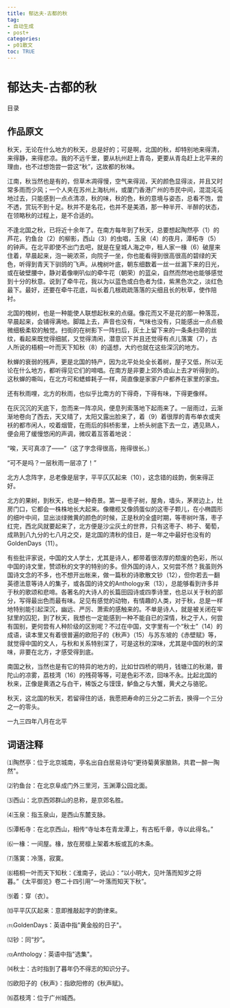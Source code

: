 ```yaml
---
title: 郁达夫-古都的秋
tag: 
- 自动生成
- post+
categories:
- p01散文
toc: TRUE
---
```

<h1 id="郁达夫-古都的秋">郁达夫-古都的秋</h1>
<div class="contents">
<p>目录</p>
</div>
<div class="section-numbering">

</div>
<h2 id="作品原文">作品原文</h2>
<p>秋天，无论在什么地方的秋天，总是好的；可是啊，北国的秋，却特别地来得清，来得静，来得悲凉。我的不远千里，要从杭州赶上青岛，更要从青岛赶上北平来的理由，也不过想饱尝一尝这“秋”，这故都的秋味。</p>
<p>江南，秋当然也是有的，但草木凋得慢，空气来得润，天的颜色显得淡，并且又时常多雨而少风；一个人夹在苏州上海杭州，或厦门香港广州的市民中间，混混沌沌地过去，只能感到一点点清凉，秋的味，秋的色，秋的意境与姿态，总看不饱，尝不透，赏玩不到十足。秋并不是名花，也并不是美酒，那一种半开、半醉的状态，在领略秋的过程上，是不合适的。</p>
<p>不逢北国之秋，已将近十余年了。在南方每年到了秋天，总要想起陶然亭（1）的芦花，钓鱼台（2）的柳影，西山（3）的虫唱，玉泉（4）的夜月，潭柘寺（5）的钟声。在北平即使不出门去吧，就是在皇城人海之中，租人家一椽（6）破屋来住着，早晨起来，泡一碗浓茶，向院子一坐，你也能看得到很高很高的碧绿的天色，听得到青天下驯鸽的飞声。从槐树叶底，朝东细数着一丝一丝漏下来的日光，或在破壁腰中，静对着像喇叭似的牵牛花（朝荣）的蓝朵，自然而然地也能够感觉到十分的秋意。说到了牵牛花，我以为以蓝色或白色者为佳，紫黑色次之，淡红色最下。最好，还要在牵牛花底，叫长着几根疏疏落落的尖细且长的秋草，使作陪衬。</p>
<p>北国的槐树，也是一种能使人联想起秋来的点缀。像花而又不是花的那一种落蕊，早晨起来，会铺得满地。脚踏上去，声音也没有，气味也没有，只能感出一点点极微细极柔软的触觉。扫街的在树影下一阵扫后，灰土上留下来的一条条扫帚的丝纹，看起来既觉得细腻，又觉得清闲，潜意识下并且还觉得有点儿落寞（7），古人所说的梧桐一叶而天下知秋（8）的遥想，大约也就在这些深沉的地方。</p>
<p>秋蝉的衰弱的残声，更是北国的特产，因为北平处处全长着树，屋子又低，所以无论在什么地方，都听得见它们的啼唱。在南方是非要上郊外或山上去才听得到的。这秋蝉的嘶叫，在北方可和蟋蟀耗子一样，简直像是家家户户都养在家里的家虫。</p>
<p>还有秋雨哩，北方的秋雨，也似乎比南方的下得奇，下得有味，下得更像样。</p>
<p>在灰沉沉的天底下，忽而来一阵凉风，便息列索落地下起雨来了。一层雨过，云渐渐地卷向了西去，天又晴了，太阳又露出脸来了，着（9）着很厚的青布单衣或夹袄的都市闲人，咬着烟管，在雨后的斜桥影里，上桥头树底下去一立，遇见熟人，便会用了缓慢悠闲的声调，微叹着互答着地说：</p>
<p>“唉，天可真凉了——”（这了字念得很高，拖得很长。）</p>
<p>“可不是吗？一层秋雨一层凉了！”</p>
<p>北方人念阵字，总老像是层字，平平仄仄起来（10），这念错的歧韵，倒来得正好。</p>
<p>北方的果树，到秋天，也是一种奇景。第一是枣子树，屋角，墙头，茅房边上，灶房门口，它都会一株株地长大起来。像橄榄又像鸽蛋似的这枣子颗儿，在小椭圆形的细叶中间，显出淡绿微黄的颜色的时候，正是秋的全盛时期，等枣树叶落，枣子红完，西北风就要起来了，北方便是沙尘灰土的世界，只有这枣子、柿子、葡萄，成熟到八九分的七八月之交，是北国的清秋的佳日，是一年之中最好也没有的GoldenDays（11）。</p>
<p>有些批评家说，中国的文人学士，尤其是诗人，都带着很浓厚的颓废的色彩，所以中国的诗文里，赞颂秋的文字的特别的多。但外国的诗人，又何尝不然？我虽则外国诗文念的不多，也不想开出帐来，做一篇秋的诗歌散文钞（12），但你若去一翻英德法意等诗人的集子，或各国的诗文的Anthology来（13），总能够看到许多并于秋的歌颂和悲啼。各著名的大诗人的长篇田园诗或四季诗里，也总以关于秋的部分，写得最出色而最有味。足见有感觉的动物，有情趣的人类，对于秋，总是一样地特别能引起深沉，幽远、严厉、萧索的感触来的。不单是诗人，就是被关闭在牢狱里的囚犯，到了秋天，我想也一定能感到一种不能自已的深情，秋之于人，何尝有国别，更何尝有人种阶级的区别呢？不过在中国，文字里有一个“秋士”（14）的成语，读本里又有着很普遍的欧阳子的《秋声》（15）与苏东坡的《赤壁赋》等，就觉得中国的文人，与秋和关系特别深了，可是这秋的深味，尤其是中国的秋的深味，非要在北方，才感受得到底。</p>
<p>南国之秋，当然也是有它的特异的地方的，比如廿四桥的明月，钱塘江的秋潮，普陀山的凉雾，荔枝湾（16）的残荷等等，可是色彩不浓，回味不永。比起北国的秋来，正像是黄酒之与白干，稀饭之与馍馍，鲈鱼之与大蟹，黄犬之与骆驼。</p>
<p>秋天，这北国的秋天，若留得住的话，我愿把寿命的三分之二折去，换得一个三分之一的零头。</p>
<p>一九三四年八月在北平</p>
<h2 id="词语注释">词语注释</h2>
<p>⑴陶然亭：位于北京城南，亭名出自白居易诗句“更待菊黄家酿熟，共君一醉一陶然"。</p>
<p>⑵钓鱼台：在北京阜成门外三里河，玉渊潭公园北面。</p>
<p>⑶西山：北京西郊群山的总称，是京郊名胜。</p>
<p>⑷玉泉：指玉泉山，是西山东麓支脉。</p>
<p>⑸潭柘寺：在北京西山，相传“寺址本在青龙潭上，有古柘千章，寺以此得名。”</p>
<p>⑹一椽：一间屋。椽，放在房檩上架着木板或瓦的木条。</p>
<p>⑺落寞：冷落，寂寞。</p>
<p>⑻梧桐一叶而天下知秋：《淮南子，说山》：“以小明大，见叶落而知岁之将暮。”《太平御览》卷二十四引用“一叶落而知天下秋”。</p>
<p>⑼着：穿（衣）。</p>
<p>⑽平平仄仄起来：意即推敲起字的韵律来。</p>
<p>⑾GoldenDays：英语中指"黄金般的日子"。</p>
<p>⑿钞：同“抄”。</p>
<p>⒀Anthology：英语中指"选集"。</p>
<p>⒁秋士：古时指到了暮年仍不得志的知识分子。</p>
<p>⒂欧阳子的《秋声》：指欧阳修的《秋声赋》。</p>
<p>⒃荔枝湾：位于广州城西。</p>
